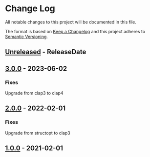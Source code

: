 # Change Log
All notable changes to this project will be documented in this file.

The format is based on [Keep a Changelog](http://keepachangelog.com/)
and this project adheres to [Semantic Versioning](http://semver.org/).

<!-- next-header -->
## [Unreleased] - ReleaseDate

## [3.0.0] - 2023-06-02

### Fixes

Upgrade from clap3 to clap4

## [2.0.0] - 2022-02-01

### Fixes

Upgrade from structopt to clap3

## [1.0.0] - 2021-02-01


<!-- next-url -->
[Unreleased]: https://github.com/crate-ci/codegenrs/compare/v3.0.0...HEAD
[3.0.0]: https://github.com/crate-ci/codegenrs/compare/v2.0.0...v3.0.0
[2.0.0]: https://github.com/crate-ci/codegenrs/compare/v1.0.0...v2.0.0
[1.0.0]: https://github.com/crate-ci/codegenrs/compare/v0.1.5...v1.0.0
